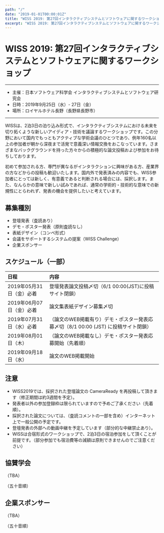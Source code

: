 ```yaml
---
path: "/"
date: "2019-01-01T00:00:01Z"
title: "WISS 2019: 第27回インタラクティブシステムとソフトウェアに関するワークショップ"
excerpt: "WISS 2019: 第27回インタラクティブシステムとソフトウェアに関するワークショップ"
---
```


# WISS 2019: 第27回インタラクティブシステムとソフトウェアに関するワークショップ

----

- 主催：日本ソフトウェア科学会 インタラクティブシステムとソフトウェア研究会
- 日時：2019年9月25日（水）- 27日（金）
- 場所：ロイヤルホテル長野（長野県長野市）

---

WISSは、2泊3日の泊り込み形式で、インタラクティブシステムにおける未来を切り拓くような新しいアイディア・技術を議論するワークショップです。この分野において国内でもっともアクティブな学術会議のひとつであり、例年160名以上の参加者が朝から深夜まで活発で意義深い情報交換をおこなっています。さまざまなバックグラウンドを持った方々からの積極的な論文投稿および参加をお待ちしております。

初めて参加される方、専門が異なるがインタラクションに興味がある方、産業界の方などからの投稿も歓迎いたします。国内外で発表済みの内容でも、WISS参加者にとっては新しく、有意義であると判断される場合には、採択します。また、なんらかの意味で新しい試みであれば、通常の学術的・技術的な意味での新規性にとらわれず、発表の機会を提供したいと考えています。

## 募集種別

- 登壇発表（査読あり）
- デモ・ポスター発表（原則査読なし）
- 表紙デザイン（コンペ形式）
- 会議をサポートするシステムの提案（WISS Challenge）
- 企業スポンサー

## スケジュール（一部）

日程|内容
:--|:--
2019年05月31日（金）必着 | 登壇発表論文投稿〆切（6/1 00:00(JST)に投稿サイト閉鎖）
2019年06月07日（金）必着 | 論文集表紙デザイン募集〆切
2019年07月31日（水）必着 | （論文のWEB掲載有り）デモ・ポスター発表応募〆切（8/1 00:00 (JST) に投稿サイト閉鎖）
2019年08月01日（木） | （論文のWEB掲載なし）デモ・ポスター発表応募開始（先着順）
2019年09月18日（水） | 論文のWEB掲載開始

## 注意

- WISS2019では、採択された登壇論文の CameraReady を再投稿して頂きます（修正期間は約3週間を予定）。
- 発表者以外の参加登録枠は限られていますので予めご了承ください（先着順）。
- 採択された論文については、（査読コメントの一部を含め）インターネット上で一般公開の予定です。
- 登壇発表の外部への動画中継を予定しています（部分的な中継禁止あり）。
- WISSは合宿形式のワークショップで、2泊3日の宿泊参加をして頂くことが前提です。（部分参加でも宿泊費等の減額は原則できませんのでご注意ください）

## 協賛学会

（TBA）

（五十音順）

## 企業スポンサー

（TBA）

（五十音順）
